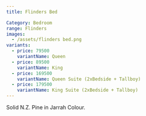 ```yaml
---
title: Flinders Bed

Category: Bedroom
range: Flinders
images:
  - /assets/flinders bed.png
variants:
  - price: 79500
    variantName: Queen
  - price: 89500
    variantName: King
  - price: 169500
    variantName: Queen Suite (2xBedside + Tallboy)
  - price: 179500
    variantName: King Suite (2xBedside + Tallboy)
---
```

Solid N.Z. Pine in Jarrah Colour.